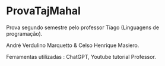 # ProvaTajMahal
Prova segundo semestre pelo professor Tiago (Linguagens de programação).

André Verdulino Marquetto & Celso Henrique Masiero.

Ferramentas utilizadas : ChatGPT, Youtube tutorial Professor. 
